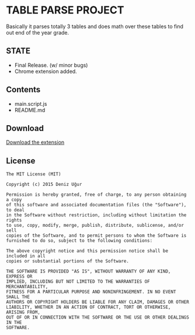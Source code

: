 # TABLE PARSE PROJECT
Basically it parses totally 3 tables and does math over these tables to find out end of the year grade.

STATE
-------------
* Final Release. (w/ minor bugs)
* Chrome extension added.

Contents
-------------
 * main.script.js
 * README.md

Download
-------------
[Download the extension](https://github.com/DenizUgur/eOkulAverage/raw/master/extension/extension.crx)

License
-------------
```
The MIT License (MIT)

Copyright (c) 2015 Deniz Uğur

Permission is hereby granted, free of charge, to any person obtaining a copy
of this software and associated documentation files (the "Software"), to deal
in the Software without restriction, including without limitation the rights
to use, copy, modify, merge, publish, distribute, sublicense, and/or sell
copies of the Software, and to permit persons to whom the Software is
furnished to do so, subject to the following conditions:

The above copyright notice and this permission notice shall be included in all
copies or substantial portions of the Software.

THE SOFTWARE IS PROVIDED "AS IS", WITHOUT WARRANTY OF ANY KIND, EXPRESS OR
IMPLIED, INCLUDING BUT NOT LIMITED TO THE WARRANTIES OF MERCHANTABILITY,
FITNESS FOR A PARTICULAR PURPOSE AND NONINFRINGEMENT. IN NO EVENT SHALL THE
AUTHORS OR COPYRIGHT HOLDERS BE LIABLE FOR ANY CLAIM, DAMAGES OR OTHER
LIABILITY, WHETHER IN AN ACTION OF CONTRACT, TORT OR OTHERWISE, ARISING FROM,
OUT OF OR IN CONNECTION WITH THE SOFTWARE OR THE USE OR OTHER DEALINGS IN THE
SOFTWARE.
```
